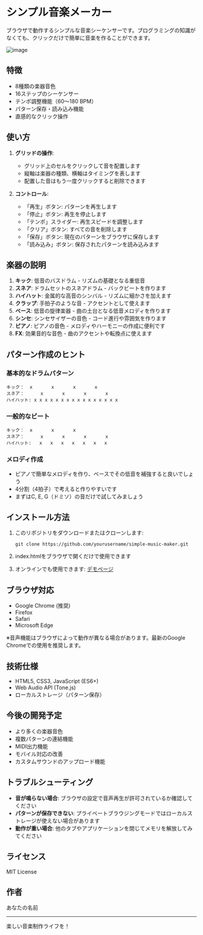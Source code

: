 # シンプル音楽メーカー

ブラウザで動作するシンプルな音楽シーケンサーです。プログラミングの知識がなくても、クリックだけで簡単に音楽を作ることができます。

![image](https://github.com/user-attachments/assets/4825686b-f81a-4215-821e-2bec9455779a)


## 特徴

- 8種類の楽器音色
- 16ステップのシーケンサー
- テンポ調整機能（60〜180 BPM）
- パターン保存・読み込み機能
- 直感的なクリック操作

## 使い方

1. **グリッドの操作**:
   - グリッド上のセルをクリックして音を配置します
   - 縦軸は楽器の種類、横軸はタイミングを表します
   - 配置した音はもう一度クリックすると削除できます

2. **コントロール**:
   - 「再生」ボタン: パターンを再生します
   - 「停止」ボタン: 再生を停止します
   - 「テンポ」スライダー: 再生スピードを調整します
   - 「クリア」ボタン: すべての音を削除します
   - 「保存」ボタン: 現在のパターンをブラウザに保存します
   - 「読み込み」ボタン: 保存されたパターンを読み込みます

## 楽器の説明

1. **キック**: 低音のバスドラム - リズムの基礎となる重低音
2. **スネア**: ドラムセットのスネアドラム - バックビートを作ります
3. **ハイハット**: 金属的な高音のシンバル - リズムに細かさを加えます
4. **クラップ**: 手拍子のような音 - アクセントとして使えます
5. **ベース**: 低音の旋律楽器 - 曲の土台となる低音メロディを作ります
6. **シンセ**: シンセサイザーの音色 - コード進行や雰囲気を作ります
7. **ピアノ**: ピアノの音色 - メロディやハーモニーの作成に便利です
8. **FX**: 効果音的な音色 - 曲のアクセントや転換点に使えます

## パターン作成のヒント

### 基本的なドラムパターン
```
キック：  x       x       x       x    
スネア：      x       x       x       x
ハイハット: x x x x x x x x x x x x x x x x
```

### 一般的なビート
```
キック：  x       x       x           
スネア：      x       x       x       x
ハイハット:   x   x   x   x   x   x   x   
```

### メロディ作成
- ピアノで簡単なメロディを作り、ベースでその低音を補強すると良いでしょう
- 4分割（4拍子）で考えると作りやすいです
- まずはC, E, G（ドミソ）の音だけで試してみましょう

## インストール方法

1. このリポジトリをダウンロードまたはクローンします:
   ```
   git clone https://github.com/yourusername/simple-music-maker.git
   ```

2. index.htmlをブラウザで開くだけで使用できます

3. オンラインでも使用できます: [デモページ](https://yourusername.github.io/simple-music-maker)

## ブラウザ対応

- Google Chrome (推奨)
- Firefox
- Safari
- Microsoft Edge

※音声機能はブラウザによって動作が異なる場合があります。最新のGoogle Chromeでの使用を推奨します。

## 技術仕様

- HTML5, CSS3, JavaScript (ES6+)
- Web Audio API (Tone.js)
- ローカルストレージ（パターン保存）

## 今後の開発予定

- より多くの楽器音色
- 複数パターンの連結機能
- MIDI出力機能
- モバイル対応の改善
- カスタムサウンドのアップロード機能

## トラブルシューティング

- **音が鳴らない場合**: ブラウザの設定で音声再生が許可されているか確認してください
- **パターンが保存できない**: プライベートブラウジングモードではローカルストレージが使えない場合があります
- **動作が重い場合**: 他のタブやアプリケーションを閉じてメモリを解放してみてください

## ライセンス

MIT License

## 作者

あなたの名前

---

楽しい音楽制作ライフを！
